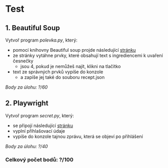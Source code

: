 # Test
## 1. Beautiful Soup
Vytvoř program *polevka.py*, který:
- pomocí knihovny Beautiful soup projde následující [stránku](https://js-trebesin.github.io/bsoup-exam/)
- ze stránky vytáhne prvky, které obsahují text s ingrediencemi k uvaření česnečky 
  - jsou 4, pokud je nemůžeš najít, klikni na tlačítko
- text ze správných prvků vypíše do konzole
  - a zapíše jej také do souboru recept.json

*Body za úlohu: ?/60*


## 2. Playwright
Vytvoř program *secret.py*, který:
- se připojí následující [stránku](https://js-trebesin.github.io/playwright-exam/)
- vyplní přihlašovací údaje
- vypíše do konzole tajnou zprávu, která se objeví po přihlášení

*Body za úlohu: ?/40*


### Celkový počet bodů: ?/100
